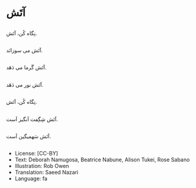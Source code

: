 # آتَش

##
نِگاه کُن، آتَش.

##
 آتَش می سوزانَد.

##
آتَش گَرما می دَهَد.

##
آتَش نور می دَهَد.

##
نِگاه کُن، آتَش.

##
آتَش شِگِفت اَنگیز اَست.

##
آتَش سَهمیگین اَست.

##
* License: [CC-BY]
* Text: Deborah Namugosa, Beatrice Nabune, Alison Tukei, Rose Sabano
* Illustration: Rob Owen
* Translation: Saeed Nazari
* Language: fa
